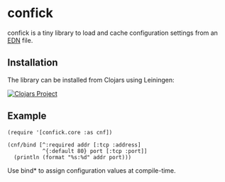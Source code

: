 # confick

confick is a tiny library to load and cache configuration settings from an [EDN](https://github.com/edn-format/edn) file.

## Installation

The library can be installed from Clojars using Leiningen:

[![Clojars Project](http://clojars.org/zcfux/confick/latest-version.svg)](https://clojars.org/zcfux/confick)

## Example

	(require '[confick.core :as cnf])

	(cnf/bind [^:required addr [:tcp :address]
	           ^{:default 80} port [:tcp :port]]
	  (println (format "%s:%d" addr port)))

Use bind\* to assign configuration values at compile-time.
